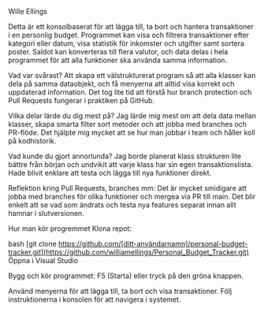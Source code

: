 Wille Ellings

Detta är ett konsolbaserat för att lägga till, ta bort och hantera transaktioner i en personlig budget. Programmet kan visa och filtrera transaktioner efter kategori eller datum, visa statistik för inkomster och utgifter samt sortera poster. Saldot kan konverteras till flera valutor, och data delas i hela programmet för att alla funktioner ska använda samma information.

Vad var svårast?
Att skapa ett välstrukturerat program så att alla klasser kan dela på samma dataobjekt, och få menyerna att alltid visa korrekt och uppdaterad information. Det tog lite tid att förstå hur branch protection och Pull Requests fungerar i praktiken på GitHub.

Vilka delar lärde du dig mest på?
Jag lärde mig mest om att dela data mellan klasser, skapa smarta filter sort metoder och att jobba med branches och PR-flöde. Det hjälpte mig mycket att se hur man jobbar i team och håller koll på kodhistorik.

Vad kunde du gjort annorlunda?
Jag borde planerat klass strukturen lite bättre från början och undvikit att varje klass har sin egen transaktionslista. Hade blivit enklare att testa och lägga till nya funktioner direkt.

Reflektion kring Pull Requests, branches mm:
Det är mycket smidigare att jobba med branches för olika funktioner  och mergea via PR till main. Det blir enkelt att se vad som ändrats och testa nya features separat innan allt hamnar i slutversionen.

Hur man kör progremmet 
Klona repot:

bash
[git clone https://github.com/[ditt-användarnamn]/personal-budget-tracker.git](https://github.com/williamellings/Personal_Budget_Tracker.git)
Öppna i Visual Studio 

Bygg och kör programmet:
F5 (Starta) eller tryck på den gröna knappen.

Använd menyerna för att lägga till, ta bort och visa transaktioner.
Följ instruktionerna i konsolen för att navigera i systemet.
